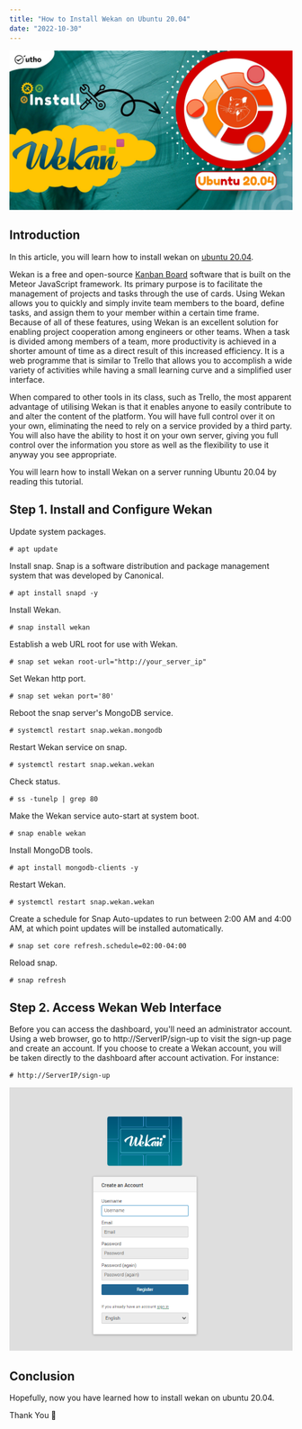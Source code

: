 ```yaml
---
title: "How to Install Wekan on Ubuntu 20.04"
date: "2022-10-30"
---
```


![How to Install Wekan on Ubuntu 20.04](images/How-to-Install-Wekan-on-Ubuntu-20.04_utho.jpg)

## Introduction

In this article, you will learn how to install wekan on [ubuntu 20.04](https://utho.com/docs/tutorial/how-to-install-git-on-ubuntu-20-04/).

Wekan is a free and open-source [Kanban Board](https://en.wikipedia.org/wiki/Kanban_board) software that is built on the Meteor JavaScript framework. Its primary purpose is to facilitate the management of projects and tasks through the use of cards. Using Wekan allows you to quickly and simply invite team members to the board, define tasks, and assign them to your member within a certain time frame. Because of all of these features, using Wekan is an excellent solution for enabling project cooperation among engineers or other teams. When a task is divided among members of a team, more productivity is achieved in a shorter amount of time as a direct result of this increased efficiency. It is a web programme that is similar to Trello that allows you to accomplish a wide variety of activities while having a small learning curve and a simplified user interface.

When compared to other tools in its class, such as Trello, the most apparent advantage of utilising Wekan is that it enables anyone to easily contribute to and alter the content of the platform. You will have full control over it on your own, eliminating the need to rely on a service provided by a third party. You will also have the ability to host it on your own server, giving you full control over the information you store as well as the flexibility to use it anyway you see appropriate.

You will learn how to install Wekan on a server running Ubuntu 20.04 by reading this tutorial.

## Step 1. Install and Configure Wekan

Update system packages.

```
# apt update
```

Install snap. Snap is a software distribution and package management system that was developed by Canonical.

```
# apt install snapd -y
```

Install Wekan.

```
# snap install wekan
```

Establish a web URL root for use with Wekan.

```
# snap set wekan root-url="http://your_server_ip"
```

Set Wekan http port.

```
# snap set wekan port='80'
```

Reboot the snap server's MongoDB service.

```
# systemctl restart snap.wekan.mongodb
```

Restart Wekan service on snap.

```
# systemctl restart snap.wekan.wekan
```

Check status.

```
# ss -tunelp | grep 80
```

Make the Wekan service auto-start at system boot.

```
# snap enable wekan
```

Install MongoDB tools.

```
# apt install mongodb-clients -y
```

Restart Wekan.

```
# systemctl restart snap.wekan.wekan
```

Create a schedule for Snap Auto-updates to run between 2:00 AM and 4:00 AM, at which point updates will be installed automatically.

```
# snap set core refresh.schedule=02:00-04:00
```

Reload snap.

```
# snap refresh
```

## Step 2. Access Wekan Web Interface

Before you can access the dashboard, you'll need an administrator account. Using a web browser, go to http://ServerIP/sign-up to visit the sign-up page and create an account. If you choose to create a Wekan account, you will be taken directly to the dashboard after account activation. For instance:

```
# http://ServerIP/sign-up
```

![command output](images/image-430.png)

## Conclusion

Hopefully, now you have learned how to install wekan on ubuntu 20.04.

Thank You 🙂
